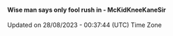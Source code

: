#### Wise man says only fool rush in - McKidKneeKaneSir
Updated on 28/08/2023 - 00:37:44 (UTC) Time Zone
